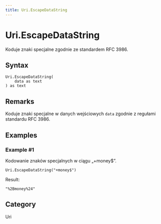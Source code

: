 ```yaml
---
title: Uri.EscapeDataString
---
```


# Uri.EscapeDataString


Koduje znaki specjalne zgodnie ze standardem RFC 3986.


## Syntax

```powerquery
Uri.EscapeDataString(
    data as text
) as text
```


## Remarks

Koduje znaki specjalne w danych wejściowych <code>data</code> zgodnie z regułami standardu RFC 3986.


## Examples

### Example #1 
Kodowanie znaków specjalnych w ciągu „+money$”.
```powerquery
Uri.EscapeDataString("+money$")
```

Result: 
```powerquery
"%2Bmoney%24"
```




## Category
Uri
